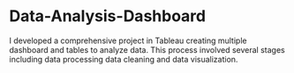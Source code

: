 # Data-Analysis-Dashboard
I developed a comprehensive project in Tableau creating multiple dashboard and tables to analyze data. This process involved several stages including data processing data cleaning and data visualization. 
